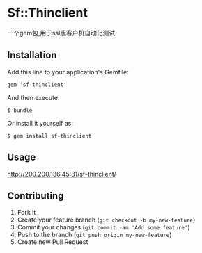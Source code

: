 # Sf::Thinclient

一个gem包,用于ssl瘦客户机自动化测试

## Installation

Add this line to your application's Gemfile:

    gem 'sf-thinclient'

And then execute:

    $ bundle

Or install it yourself as:

    $ gem install sf-thinclient

## Usage

http://200.200.136.45:81/sf-thinclient/

## Contributing

1. Fork it
2. Create your feature branch (`git checkout -b my-new-feature`)
3. Commit your changes (`git commit -am 'Add some feature'`)
4. Push to the branch (`git push origin my-new-feature`)
5. Create new Pull Request
